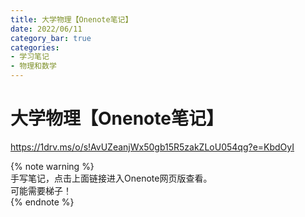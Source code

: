 ```yaml
---
title: 大学物理【Onenote笔记】
date: 2022/06/11
category_bar: true
categories: 
- 学习笔记
- 物理和数学
---
```


# 大学物理【Onenote笔记】

https://1drv.ms/o/s!AvUZeanjWx50gb15R5zakZLoU054qg?e=KbdOyI

{% note warning %}  
手写笔记，点击上面链接进入Onenote网页版查看。  
可能需要梯子！  
{% endnote %}